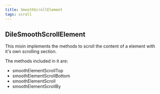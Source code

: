 ```yaml
---
title: SmoothScrollElement
tags: scroll
---
```


## DileSmoothScrollElement

This mixin implements the methods to scroll the content of a element with it's own scrolling section.

The methods included in it are:

- smoothElementScrollTop
- smoothElementScrollBottom
- smoothElementScroll
- smoothElementScrollBy


